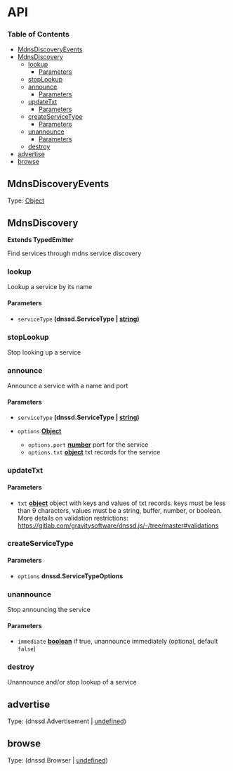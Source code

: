 # API

<!-- Generated by documentation.js. Update this documentation by updating the source code. -->

### Table of Contents

*   [MdnsDiscoveryEvents](#mdnsdiscoveryevents)
*   [MdnsDiscovery](#mdnsdiscovery)
    *   [lookup](#lookup)
        *   [Parameters](#parameters)
    *   [stopLookup](#stoplookup)
    *   [announce](#announce)
        *   [Parameters](#parameters-1)
    *   [updateTxt](#updatetxt)
        *   [Parameters](#parameters-2)
    *   [createServiceType](#createservicetype)
        *   [Parameters](#parameters-3)
    *   [unannounce](#unannounce)
        *   [Parameters](#parameters-4)
    *   [destroy](#destroy)
*   [advertise](#advertise)
*   [browse](#browse)

## MdnsDiscoveryEvents

Type: [Object](https://developer.mozilla.org/docs/Web/JavaScript/Reference/Global_Objects/Object)

## MdnsDiscovery

**Extends TypedEmitter**

Find services through mdns service discovery

### lookup

Lookup a service by its name

#### Parameters

*   `serviceType` **(dnssd.ServiceType | [string](https://developer.mozilla.org/docs/Web/JavaScript/Reference/Global_Objects/String))** 

### stopLookup

Stop looking up a service

### announce

Announce a service with a name and port

#### Parameters

*   `serviceType` **(dnssd.ServiceType | [string](https://developer.mozilla.org/docs/Web/JavaScript/Reference/Global_Objects/String))** 
*   `options` **[Object](https://developer.mozilla.org/docs/Web/JavaScript/Reference/Global_Objects/Object)** 

    *   `options.port` **[number](https://developer.mozilla.org/docs/Web/JavaScript/Reference/Global_Objects/Number)** port for the service
    *   `options.txt` **[object](https://developer.mozilla.org/docs/Web/JavaScript/Reference/Global_Objects/Object)** txt records for the service

### updateTxt

#### Parameters

*   `txt` **[object](https://developer.mozilla.org/docs/Web/JavaScript/Reference/Global_Objects/Object)** object with keys and values of txt records. keys must be less than 9 characters, values must be a string, buffer, number, or boolean. More details on validation restrictions: <https://gitlab.com/gravitysoftware/dnssd.js/-/tree/master#validations>

### createServiceType

#### Parameters

*   `options` **dnssd.ServiceTypeOptions** 

### unannounce

Stop announcing the service

#### Parameters

*   `immediate` **[boolean](https://developer.mozilla.org/docs/Web/JavaScript/Reference/Global_Objects/Boolean)** if true, unannounce immediately (optional, default `false`)

### destroy

Unannounce and/or stop lookup of a service

## advertise

Type: (dnssd.Advertisement | [undefined](https://developer.mozilla.org/docs/Web/JavaScript/Reference/Global_Objects/undefined))

## browse

Type: (dnssd.Browser | [undefined](https://developer.mozilla.org/docs/Web/JavaScript/Reference/Global_Objects/undefined))
